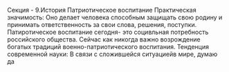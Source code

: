 Секция - 9.История
Патриотическое воспитание 
Практическая значимость: Оно делает человека способным защищать свою родину и принимать ответственность за свои слова, решения, поступки.
Патиротическое воспитание сегодня- это социвльная потребность российского общества. Сейчас как никогда важно возрождение богатых традиций военно-патриотического воспитания.
Тенденция современной науки: В связи с сложившейся ситуациейв мире, думаю да
